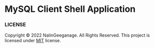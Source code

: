 # MySQL Client Shell Application

### LICENSE
Copyright © 2022 NalinGeeganage. All Rights Reserved.
This project is licensed under [MIT](LICENSE.txt) license.